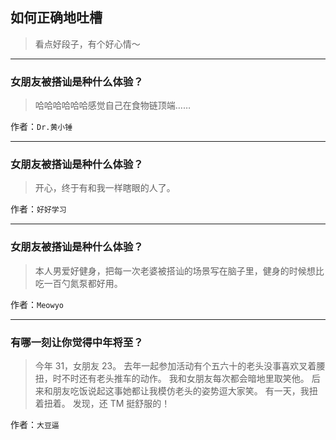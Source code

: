 ## 如何正确地吐槽

> 看点好段子，有个好心情～


 
---

### 女朋友被搭讪是种什么体验？

> 哈哈哈哈哈哈感觉自己在食物链顶端……


作者：`Dr.黄小锤`

---

### 女朋友被搭讪是种什么体验？

> 开心，终于有和我一样瞎眼的人了。


作者：`好好学习`

---

### 女朋友被搭讪是种什么体验？

> 本人男爱好健身，把每一次老婆被搭讪的场景写在脑子里，健身的时候想比吃一百勺氮泵都好用。


作者：`Meowyo`

---

### 有哪一刻让你觉得中年将至？

> 今年 31，女朋友 23。
> 去年一起参加活动有个五六十的老头没事喜欢叉着腰扭，时不时还有老头推车的动作。
> 我和女朋友每次都会暗地里取笑他。
> 后来和朋友吃饭说起这事她都让我模仿老头的姿势逗大家笑。
> 有一天，我扭着扭着。
> 发现，还 TM 挺舒服的！


作者：`大豆逼`